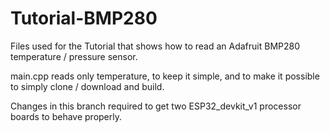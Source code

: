 # Tutorial-BMP280
Files used for the Tutorial that shows how to read an Adafruit BMP280 temperature / pressure sensor.

main.cpp reads only temperature, to keep it simple, and to make it possible to simply clone / download and build.

Changes in this branch required to get two ESP32_devkit_v1 processor boards to behave properly. 
